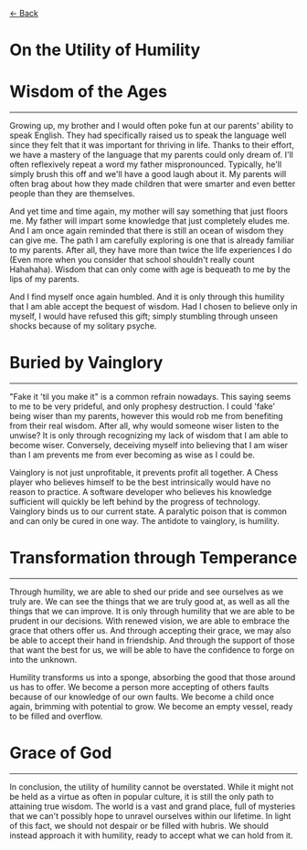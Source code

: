 [<- Back](https://vhcblade.com/#/blog/life/humility)
# On the Utility of Humility

# Wisdom of the Ages
--------------------

Growing up, my brother and I would often poke fun at our parents' ability to speak English. They had specifically raised us to speak the language well since they felt that it was important for thriving in life. Thanks to their effort, we have a mastery of the language that my parents could only dream of. I'll often reflexively repeat a word my father mispronounced. Typically, he'll simply brush this off and we'll have a good laugh about it. My parents will often brag about how they made children that were smarter and even better people than they are themselves.

And yet time and time again, my mother will say something that just floors me. My father will impart some knowledge that just completely eludes me. And I am once again reminded that there is still an ocean of wisdom they can give me. The path I am carefully exploring is one that is already familiar to my parents. After all, they have more than twice the life experiences I do (Even more when you consider that school shouldn't really count Hahahaha). Wisdom that can only come with age is bequeath to me by the lips of my parents.

And I find myself once again humbled. And it is only through this humility that I am able accept the bequest of wisdom. Had I chosen to believe only in myself, I would have refused this gift; simply stumbling through unseen shocks because of my solitary psyche.

# Buried by Vainglory
---------------------------

"Fake it 'til you make it" is a common refrain nowadays. This saying seems to me to be very prideful, and only prophesy destruction. I could 'fake' being wiser than my parents, however this would rob me from benefiting from their real wisdom. After all, why would someone wiser listen to the unwise? It is only through recognizing my lack of wisdom that I am able to become wiser. Conversely, deceiving myself into believing that I am wiser than I am prevents me from ever becoming as wise as I could be.

Vainglory is not just unprofitable, it prevents profit all together. A Chess player who believes himself to be the best intrinsically would have no reason to practice. A software developer who believes his knowledge sufficient will quickly be left behind by the progress of technology. Vainglory binds us to our current state. A paralytic poison that is common and can only be cured in one way. The antidote to vainglory, is humility.

# Transformation through Temperance
-----------------------------------

Through humility, we are able to shed our pride and see ourselves as we truly are. We can see the things that we are truly good at, as well as all the things that we can improve. It is only through humility that we are able to be prudent in our decisions. With renewed vision, we are able to embrace the grace that others offer us. And through accepting their grace, we may also be able to accept their hand in friendship. And through the support of those that want the best for us, we will be able to have the confidence to forge on into the unknown.

Humility transforms us into a sponge, absorbing the good that those around us has to offer. We become a person more accepting of others faults because of our knowledge of our own faults. We become a child once again, brimming with potential to grow. We become an empty vessel, ready to be filled and overflow.

# Grace of God
--------------

In conclusion, the utility of humility cannot be overstated. While it might not be held as a virtue as often in popular culture, it is still the only path to attaining true wisdom. The world is a vast and grand place, full of mysteries that we can't possibly hope to unravel ourselves within our lifetime. In light of this fact, we should not despair or be filled with hubris. We should instead approach it with humility, ready to accept what we can hold from it.